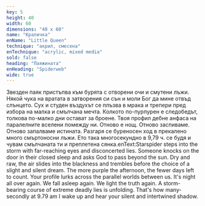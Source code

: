 ```yaml
---
key: 5
height: 40
width: 60
dimensions: "40 x 60"
name: "Краличка"
enName: "Little Queen"
technique: "акрил, смесена"
enTechnique: "acrylic, mixed media"
sold: false
heading: "Паяжината"
enHeading: "Spiderweb"
wide: true
---
```

Звезден паяк пристъпва към бурята с отворени очи и смутени лъжи. Някой чука на вратата в затворения си сън и моли Бог да мине отвъд слънцето. Сух и студен въздухът се плъзва в мрака и трепери пред избора на малка и смълчана мечта. Колкото по-пурпурен е следобедът, толкова по-малко дни остават за броене. Твоя профил дебне анфаса на паралелните вселени помежду ни. Отново е нощ. Отново заспиваме. Отново запалваме истината. Разгаря се буреносен ход в прекалено много смъртоносни лъжи. Ето така многосекундно в  9,79 ч. се  будя и чувам смълчаната ти и преплетена сянка.enText:Starspider steps into the storm with far-reaching eyes and disconcerted lies. Someone knocks on the door in their closed sleep and asks God to pass beyond the sun. Dry and raw, the air slides into the blackness and trembles before the choice of a slight and silent dream. The more purple the afternoon, the fewer days left to count. Your profile lurks across the parallel worlds between us. It's night all over again. We fall asleep again. We light the truth again. A storm-bearing course of extreme deadly lies is unfolding. That's how many-secondly at 9.79 am I wake up and hear your silent and intertwined shadow.